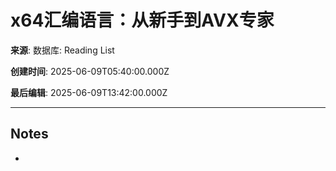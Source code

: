 # x64汇编语言：从新手到AVX专家

**来源**: 数据库: Reading List

**创建时间**: 2025-06-09T05:40:00.000Z

**最后编辑**: 2025-06-09T13:42:00.000Z

---

## Notes

- 


